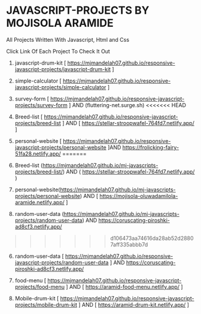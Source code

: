 # JAVASCRIPT-PROJECTS BY MOJISOLA ARAMIDE

All Projects Written With Javascript, Html and Css

Click Link Of Each Project To Check It Out

1. javascript-drum-kit [ https://mjmandelah07.github.io/responsive-javascript-projects/javascript-drum-kit ]

2. simple-calculator  [ https://mjmandelah07.github.io/responsive-javascript-projects/simple-calculator ]

3. survey-form [ https://mjmandelah07.github.io/responsive-javascript-projects/survey-form ] AND
                (fluttering-net.surge.sh)
<<<<<<< HEAD

4. Breed-list [ https://mjmandelah07.github.io/responsive-javascript-projects/breed-list ] AND [ https://stellar-stroopwafel-764fd7.netlify.app/ ]
5. personal-website [ https://mjmandelah07.github.io/responsive-javascript-projects/personal-website ]AND <https://frolicking-fairy-51fa28.netlify.app/>
=======
4. Breed-list (<https://mjmandelah07.github.io/mj-javascripts-projects/breed-list/>) AND ( https://stellar-stroopwafel-764fd7.netlify.app/ )
5. personal-website(<https://mjmandelah07.github.io/mj-javascripts-projects/personal-website>) AND [ https://mojisola-oluwadamilola-aramide.netlify.app/ ]

6. random-user-data (<https://mjmandelah07.github.io/mj-javascripts-projects/random-user-data>) AND https://coruscating-piroshki-ad8cf3.netlify.app/
>>>>>>> d106473aa74616da28ab52d28807aff335abbb7d

6. random-user-data [ https://mjmandelah07.github.io/responsive-javascript-projects/random-user-data ] AND <https://coruscating-piroshki-ad8cf3.netlify.app/>

7. food-menu [ https://mjmandelah07.github.io/responsive-javascript-projects/food-menu ] AND [ https://aramid-food-menu.netlify.app/ ]
8. Mobile-drum-kit [ https://mjmandelah07.github.io/responsive-javascript-projects/mobile-drum-kit ] AND [ https://aramid-drum-kit.netlify.app/ ]
